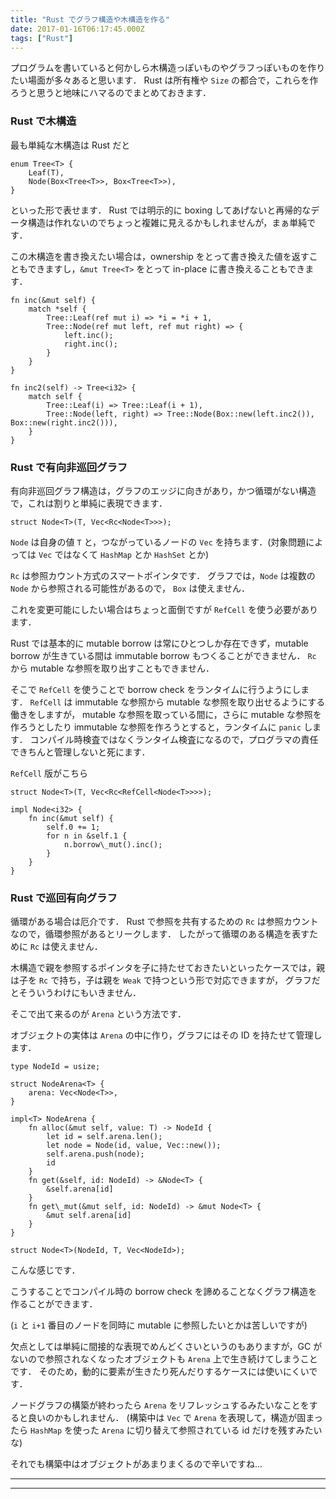 ```yaml
---
title: "Rust でグラフ構造や木構造を作る"
date: 2017-01-16T06:17:45.000Z
tags: ["Rust"]
---
```


プログラムを書いていると何かしら木構造っぽいものやグラフっぽいものを作りたい場面が多々あると思います．
Rust は所有権や `Size` の都合で，これらを作ろうと思うと地味にハマるのでまとめておきます．

### Rust で木構造

最も単純な木構造は Rust だと

```
enum Tree<T> {
    Leaf(T),
    Node(Box<Tree<T>>, Box<Tree<T>>),
}

```

といった形で表せます．
Rust では明示的に boxing してあげないと再帰的なデータ構造は作れないのでちょっと複雑に見えるかもしれませんが，まぁ単純です．

この木構造を書き換えたい場合は，ownership をとって書き換えた値を返すこともできますし，`&mut Tree<T>` をとって in-place に書き換えることもできます．

```
fn inc(&mut self) {
    match *self {
        Tree::Leaf(ref mut i) => *i = *i + 1,
        Tree::Node(ref mut left, ref mut right) => {
            left.inc();
            right.inc();
        }
    }
}

fn inc2(self) -> Tree<i32> {
    match self {
        Tree::Leaf(i) => Tree::Leaf(i + 1),
        Tree::Node(left, right) => Tree::Node(Box::new(left.inc2()), Box::new(right.inc2())),
    }
}

```

### Rust で有向非巡回グラフ

有向非巡回グラフ構造は，グラフのエッジに向きがあり，かつ循環がない構造で，これは割りと単純に表現できます．

```
struct Node<T>(T, Vec<Rc<Node<T>>>);

```

`Node` は自身の値 `T` と，つながっているノードの `Vec` を持ちます．(対象問題によっては `Vec` ではなくて `HashMap` とか `HashSet` とか)

`Rc` は参照カウント方式のスマートポインタです．
グラフでは，`Node` は複数の `Node` から参照される可能性があるので， `Box` は使えません．

これを変更可能にしたい場合はちょっと面倒ですが `RefCell` を使う必要があります．

Rust では基本的に mutable borrow は常にひとつしか存在できず，mutable borrow が生きている間は immutable borrow もつくることができません．
`Rc` から mutable な参照を取り出すこともできません．

そこで `RefCell` を使うことで borrow check をランタイムに行うようにします．
`RefCell` は immutable な参照から mutable な参照を取り出せるようにする働きをしますが，
mutable な参照を取っている間に，さらに mutable な参照を作ろうとしたり immutable な参照を作ろうとすると，ランタイムに `panic` します．
コンパイル時検査ではなくランタイム検査になるので，プログラマの責任できちんと管理しないと死にます．

`RefCell` 版がこちら

```
struct Node<T>(T, Vec<Rc<RefCell<Node<T>>>>);

impl Node<i32> {
    fn inc(&mut self) {
        self.0 += 1;
        for n in &self.1 {
            n.borrow\_mut().inc();
        }
    }
}

```

### Rust で巡回有向グラフ

循環がある場合は厄介です．
Rust で参照を共有するための `Rc` は参照カウントなので，循環参照があるとリークします．
したがって循環のある構造を表すために `Rc` は使えません．

木構造で親を参照するポインタを子に持たせておきたいといったケースでは，親は子を `Rc` で持ち，子は親を `Weak` で持つという形で対応できますが，
グラフだとそういうわけにもいきません．

そこで出て来るのが `Arena` という方法です．

オブジェクトの実体は `Arena` の中に作り，グラフにはその ID を持たせて管理します．

```
type NodeId = usize;

struct NodeArena<T> {
    arena: Vec<Node<T>>,
}

impl<T> NodeArena {
    fn alloc(&mut self, value: T) -> NodeId {
        let id = self.arena.len();
        let node = Node(id, value, Vec::new());
        self.arena.push(node);
        id
    }
    fn get(&self, id: NodeId) -> &Node<T> {
        &self.arena[id]
    }
    fn get\_mut(&mut self, id: NodeId) -> &mut Node<T> {
        &mut self.arena[id]
    }
}

struct Node<T>(NodeId, T, Vec<NodeId>);

```

こんな感じです．

こうすることでコンパイル時の borrow check を諦めることなくグラフ構造を作ることができます．

(`i` と `i+1` 番目のノードを同時に mutable に参照したいとかは苦しいですが)

欠点としては単純に間接的な表現でめんどくさいというのもありますが，GC がないので参照されなくなったオブジェクトも `Arena` 上で生き続けてしまうことです．
そのため，動的に要素が生きたり死んだりするケースには使いにくいです．

ノードグラフの構築が終わったら `Arena` をリフレッシュするみたいなことをすると良いのかもしれません．
(構築中は `Vec` で `Arena` を表現して，構造が固まったら `HashMap` を使った `Arena` に切り替えて参照されている id だけを残すみたいな)

それでも構築中はオブジェクトがあまりまくるので辛いですね...

---

---
